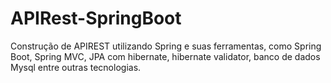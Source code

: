 # APIRest-SpringBoot
Construção de APIREST utilizando Spring e suas ferramentas,
como Spring Boot, Spring MVC, JPA com hibernate,
hibernate validator, banco de dados Mysql entre outras tecnologias. 
